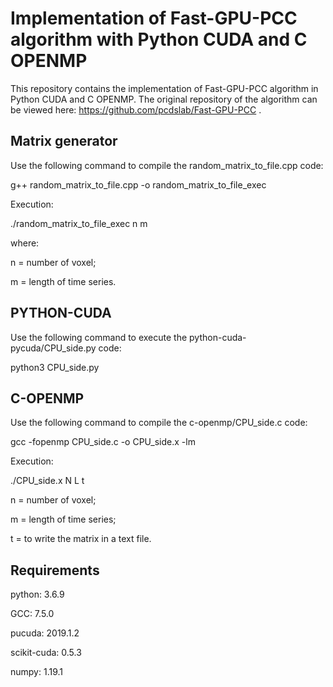 # Implementation of Fast-GPU-PCC algorithm with Python CUDA and C OPENMP

This repository contains the implementation of Fast-GPU-PCC algorithm in Python CUDA and C OPENMP. 
The original repository of the algorithm can be viewed here: https://github.com/pcdslab/Fast-GPU-PCC .

## Matrix generator

Use the following command to compile the random_matrix_to_file.cpp code:

g++ random_matrix_to_file.cpp -o random_matrix_to_file_exec

Execution: 

./random_matrix_to_file_exec n m 

where:

n = number of voxel;

m = length of time series.

## PYTHON-CUDA

Use the following command to execute the python-cuda-pycuda/CPU_side.py code:

python3 CPU_side.py

## C-OPENMP
Use the following command to compile the c-openmp/CPU_side.c code:

gcc -fopenmp CPU_side.c -o CPU_side.x -lm

Execution:

./CPU_side.x N L t

n = number of voxel;

m = length of time series;

t = to write the matrix in a text file.

## Requirements

python: 3.6.9

GCC: 7.5.0

pucuda: 2019.1.2

scikit-cuda: 0.5.3

numpy: 1.19.1
